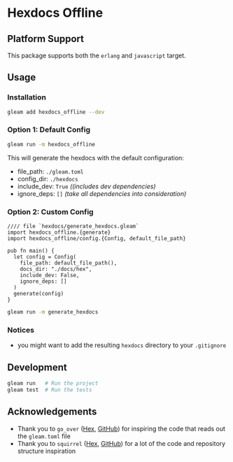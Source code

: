 # Hexdocs Offline

## Platform Support

This package supports both the `erlang` and `javascript` target.

## Usage

### Installation
```sh
gleam add hexdocs_offline --dev
```

### Option 1: Default Config
```sh
gleam run -m hexdocs_offline
```

This will generate the hexdocs with the default configuration:
- file_path: `./gleam.toml`
- config_dir: `./hexdocs`
- include_dev: `True` *((includes dev dependencies)*
- ignore_deps: `[]` *(take all dependencies into consideration)*

### Option 2: Custom Config
```gleam
//// file `hexdocs/generate_hexdocs.gleam`
import hexdocs_offline.{generate}
import hexdocs_offline/config.{Config, default_file_path}

pub fn main() {
  let config = Config(
    file_path: default_file_path(),
    docs_dir: "./docs/hex",
    include_dev: False,
    ignore_deps: []
  )
  generate(config)
}
```

```sh
gleam run -m generate_hexdocs
```

### Notices
- you might want to add the resulting `hexdocs` directory to your `.gitignore`

## Development

```sh
gleam run   # Run the project
gleam test  # Run the tests
```

## Acknowledgements

- Thank you to `go_over` ([Hex](https://hex.pm/packages/go_over), [GitHub](https://github.com/bwireman/go-over)) for inspiring the code that reads out the `gleam.toml` file
- Thank you to `squirrel` ([Hex](https://hex.pm/packages/squirrel), [GitHub](https://github.com/giacomocavalieri/squirrel)) for a lot of the code and repository structure inspiration
